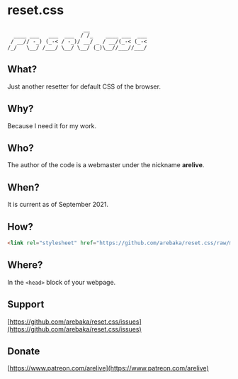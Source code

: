 # reset.css
```
                        __
  ____ ___   ___  ___  / /_    ____ ___  ___
 / __// -_) (_-< / -_)/ __/ _ / __/(_-< (_-<
/_/   \__/ /___/ \__/ \__/ (_)\__//___//___/
```
## What?
Just another resetter for default CSS of the browser.

## Why?
Because I need it for my work.

## Who?
The author of the code is a webmaster under the nickname **arelive**.

## When?
It is current as of September 2021.

## How?
```html
<link rel="stylesheet" href="https://github.com/arebaka/reset.css/raw/master/reset.min.css" />
```

## Where?
In the `<head>` block of your webpage.

## Support
[https://github.com/arebaka/reset.css/issues](https://github.com/arebaka/reset.css/issues)

## Donate
[https://www.patreon.com/arelive](https://www.patreon.com/arelive)
